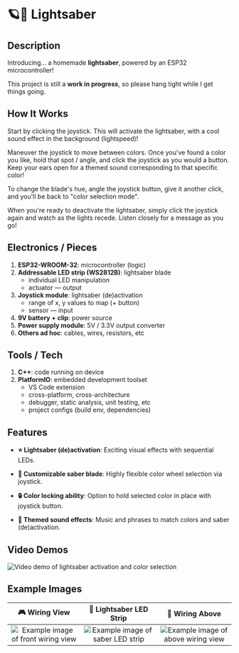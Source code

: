 # 🪐🤺 Lightsaber

## Description

Introducing... a homemade **lightsaber**, powered by an ESP32 microcontroller! 

This project is still a **work in progress**, so please hang tight while I get things going.


## How It Works

Start by clicking the joystick. This will activate the lightsaber, with a cool sound effect in the background (lightspeed)! 

Maneuver the joystick to move between colors. Once you've found a color you like, hold that spot / angle, and click the joystick as you would a button. Keep your ears open for a themed sound corresponding to that specific color! 

To change the blade's hue, angle the joystick button, give it another click, and you'll be back to "color selection mode". 

When you're ready to deactivate the lightsaber, simply click the joystick again and watch as the lights recede. Listen closely for a message as you go!


## Electronics / Pieces

1. **ESP32-WROOM-32**: microcontroller (logic)
2. **Addressable LED strip (WS2812B)**: lightsaber blade
    - individual LED manipulation 
    - actuator — output
3. **Joystick module**: lightsaber (de)activation
    - range of x, y values to map (+ button)
    - sensor — input
4. **9V battery + clip**: power source
5. **Power supply module**: 5V / 3.3V output converter
6. **Others ad hoc**: cables, wires, resistors, etc


## Tools / Tech

1. **C++**: code running on device
2. **PlatformIO**: embedded development toolset
    - VS Code extension
    - cross-platform, cross-architecture
    - debugger, static analysis, unit testing, etc
    - project configs (build env, dependencies)


## Features

- **⭐️ Lightsaber (de)activation**: Exciting visual effects with sequential LEDs.
- **🎨 Customizable saber blade**: Highly flexible color wheel selection via joystick.

- **🔒 Color locking ability**: Option to hold selected color in place with joystick button.
- **🎵 Themed sound effects**: Music and phrases to match colors and saber (de)activation.


## Video Demos

![Video demo of lightsaber activation and color selection](./example-media/lightsaber-activation-demo.gif)


## Example Images

🎮 Wiring View   |   🌈 Lightsaber LED Strip   |   🔌 Wiring Above
:-------------------------:|:-------------------------:|:-------------------------:
![Example image of front wiring view](./example-media/wiring-view.png)  |  ![Example image of saber LED strip](./example-media/LED-strip.png)  |  ![Example image of above wiring view](./example-media/wiring-above.png)



